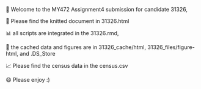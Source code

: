 🥰 Welcome to the MY472 Assignment4 submission for candidate 31326, 

📑 Please find the knitted document in 31326.html

📊 all scripts are integrated in the 31326.rmd,

💾 the cached data and figures are in 31326_cache/html, 31326_files/figure-html, and .DS_Store

📈 Please find the census data in the census.csv

😄 Please enjoy  :)
